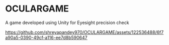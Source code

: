 # OCULARGAME
A game developed using Unity for Eyesight precision check





https://github.com/shreyapandey970/OCULARGAME/assets/122536488/6f7a90a5-0390-49cf-a116-ee7d8b590647

